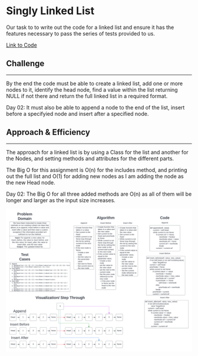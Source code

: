 # Singly Linked List

Our task to to write out the code for a linked list and ensure it has the features necessary to pass the series of tests provided to us.

[Link to Code](../../data_structures/linked_list.py)

## Challenge

---

By the end the code must be able to create a linked list, add one or more nodes to it, identify the head node, find a value within the list returning NULL if not there and return the full linked list in a required format.

Day 02: It must also be able to append a node to the end of the list, insert before a specifyied node and insert after a specified node.

## Approach & Efficiency

---

The approach for a linked list is by using a Class for the list and another for the Nodes, and setting methods and attributes for the different parts.

The Big O for this assignment is O(n) for the includes method, and printing out the full list and O(1) for adding new nodes as I am adding the node as the new Head node.

Day 02: The Big O for all three added methods are O(n) as all of them will be longer and larger as the input size increases.

![linked_list_insertions](./linked_list_insertions.png)
